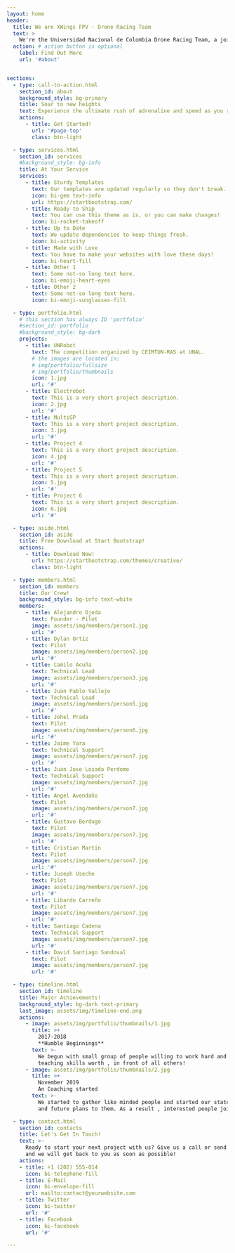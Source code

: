 ```yaml
---
layout: home
header:
  title: We are XWings FPV - Drone Racing Team
  text: >
    We're the Universidad Nacional de Colombia Drone Racing Team, a joint project by IEEE UN, CEIMTUN-RAS and AESS UN.
  action: # action button is optional
    label: Find Out More
    url: '#about'


sections:
  - type: call-to-action.html
    section_id: about
    background_style: bg-primary
    title: Soar to new heights
    text: Experience the ultimate rush of adrenaline and speed as you race through the skies with our FPV racing drones. We are a passionate team of students and researchers dedicated to competing at the highest level on tracks around the world.
    actions:
      - title: Get Started!
        url: '#page-top'
        class: btn-light

  - type: services.html
    section_id: services
    #background_style: bg-info
    title: At Your Service
    services:
      - title: Sturdy Templates
        text: Our templates are updated regularly so they don't break.
        icon: bi-gem text-info
        url: https://startbootstrap.com/
      - title: Ready to Ship
        text: You can use this theme as is, or you can make changes!
        icon: bi-rocket-takeoff
      - title: Up to Date
        text: We update dependencies to keep things fresh.
        icon: bi-activity
      - title: Made with Love
        text: You have to make your websites with love these days!
        icon: bi-heart-fill
      - title: Other 1
        text: Some not-so long text here.
        icon: bi-emoji-heart-eyes
      - title: Other 2
        text: Some not-so long text here.
        icon: bi-emoji-sunglasses-fill

  - type: portfolio.html
    # this section has always ID 'portfolio'
    #section_id: portfolio
    #background_style: bg-dark
    projects:
      - title: UNRobot
        text: The competition organized by CEIMTUN-RAS at UNAL.
        # the images are located in:
        # img/portfolio/fullsize
        # img/portfolio/thumbnails
        icon: 1.jpg
        url: '#'
      - title: Electrobot
        text: This is a very short project description.
        icon: 2.jpg
        url: '#'
      - title: MultiGP
        text: This is a very short project description.
        icon: 3.jpg
        url: '#'
      - title: Project 4
        text: This is a very short project description.
        icon: 4.jpg
        url: '#'
      - title: Project 5
        text: This is a very short project description.
        icon: 5.jpg
        url: '#'
      - title: Project 6
        text: This is a very short project description.
        icon: 6.jpg
        url: '#'

  - type: aside.html
    section_id: aside
    title: Free Download at Start Bootstrap!
    actions:
      - title: Download Now!
        url: https://startbootstrap.com/themes/creative/
        class: btn-light

  - type: members.html
    section_id: members    
    title: Our Crew!
    background_style: bg-info text-white
    members:
      - title: Alejandro Ojeda
        text: Founder - Pilot
        image: assets/img/members/person1.jpg
        url: '#'
      - title: Dylan Ortiz
        text: Pilot
        image: assets/img/members/person2.jpg
        url: '#'
      - title: Camilo Acuña
        text: Technical Lead
        image: assets/img/members/person3.jpg
        url: '#'
      - title: Juan Pablo Vallejo
        text: Technical Lead
        image: assets/img/members/person5.jpg
        url: '#'
      - title: Johel Prada
        text: Pilot
        image: assets/img/members/person6.jpg
        url: '#'
      - title: Jaime Yara
        text: Technical Support
        image: assets/img/members/person7.jpg
        url: '#'
      - title: Juan Jose Losada Perdomo
        text: Technical Support
        image: assets/img/members/person7.jpg
        url: '#'
      - title: Angel Avendaño
        text: Pilot
        image: assets/img/members/person7.jpg
        url: '#'
      - title: Gustavo Berdugo
        text: Pilot
        image: assets/img/members/person7.jpg
        url: '#'
      - title: Cristian Martin
        text: Pilot
        image: assets/img/members/person7.jpg
        url: '#'
      - title: Juseph Useche
        text: Pilot
        image: assets/img/members/person7.jpg
        url: '#'
      - title: Libardo Carreño
        text: Pilot
        image: assets/img/members/person7.jpg
        url: '#'
      - title: Santiago Cadena
        text: Technical Support
        image: assets/img/members/person7.jpg
        url: '#'
      - title: David Santiago Sandoval
        text: Pilot
        image: assets/img/members/person7.jpg
        url: '#'

  - type: timeline.html
    section_id: timeline
    title: Major Achievements!
    background_style: bg-dark text-primary
    last_image: assets/img/timeline-end.png
    actions:
      - image: assets/img/portfolio/thumbnails/1.jpg
        title: >+
          2017-2018
          **Humble Beginnings**
        text: >-
          We begun with small group of people willing to work hard and make our
          teaching skills worth , in front of all others!
      - image: assets/img/portfolio/thumbnails/2.jpg
        title: >+
          November 2019
          An Coaching started
        text: >-
          We started to gather like minded people and started our stategies
          and future plans to them. As a result , interested people joined us!

  - type: contact.html
    section_id: contacts
    title: Let's Get In Touch!
    text: >-
      Ready to start your next project with us? Give us a call or send us an email
      and we will get back to you as soon as possible!
    actions:
    - title: +1 (202) 555-014
      icon: bi-telephone-fill
    - title: E-Mail
      icon: bi-envelope-fill
      url: mailto:contact@yourwebsite.com
    - title: Twitter
      icon: bi-twitter
      url: '#'
    - title: Facebook
      icon: bi-facebook
      url: '#'

---
```

